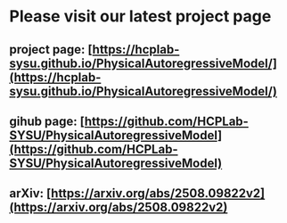 # Please visit our latest project page

## project page: [https://hcplab-sysu.github.io/PhysicalAutoregressiveModel/](https://hcplab-sysu.github.io/PhysicalAutoregressiveModel/)

## gihub page: [https://github.com/HCPLab-SYSU/PhysicalAutoregressiveModel](https://github.com/HCPLab-SYSU/PhysicalAutoregressiveModel)

## arXiv: [https://arxiv.org/abs/2508.09822v2](https://arxiv.org/abs/2508.09822v2)